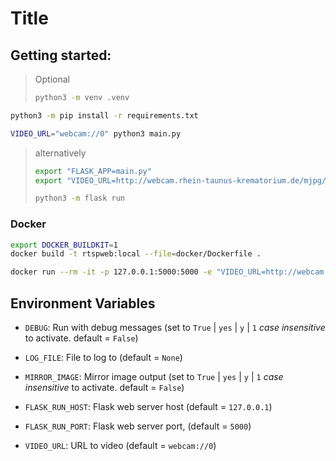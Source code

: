 # Title

## Getting started:

> Optional
>
> ```sh
> python3 -m venv .venv
> ```

```sh
python3 -m pip install -r requirements.txt
```

```sh
VIDEO_URL="webcam://0" python3 main.py
```

> alternatively
>
> ```sh
> export "FLASK_APP=main.py"
> export "VIDEO_URL=http://webcam.rhein-taunus-krematorium.de/mjpg/video.mjpg"
>
> python3 -m flask run
> ```

### Docker

```bash
export DOCKER_BUILDKIT=1
docker build -t rtspweb:local --file=docker/Dockerfile .

docker run --rm -it -p 127.0.0.1:5000:5000 -e "VIDEO_URL=http://webcam.rhein-taunus-krematorium.de/mjpg/video.mjpg" rtspweb:local
```

## Environment Variables

- `DEBUG`: Run with debug messages (set to `True` | `yes` | `y` | `1` *case insensitive* to activate. default = `False`)
- `LOG_FILE`: File to log to (default = `None`)
- `MIRROR_IMAGE`: Mirror image output (set to `True` | `yes` | `y` | `1` *case insensitive* to activate. default = `False`)

- `FLASK_RUN_HOST`: Flask web server host (default = `127.0.0.1`)
- `FLASK_RUN_PORT`: Flask web server port, (default = `5000`)
- `VIDEO_URL`: URL to video (default = `webcam://0`)
